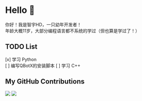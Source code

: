 # Hello 👋
你好！我是智宇HD，一只幼年开发者！  
年龄大概11岁，大部分编程语言都不系统的学过（但也算是学过了！）  

## TODO List
[x] 学习 Python  
[ ] 编写QBotX的安装脚本
[ ] 学习 C++

## My GitHub Contributions
![](https://raw.githubusercontent.com/zhiyucn/zhiyucn/main/assets/github-contribution-grid-snake.svg)
![](https://github-readme-stats.vercel.app/api?username=zhiyucn&show_icons=true&theme=tokyonight)
